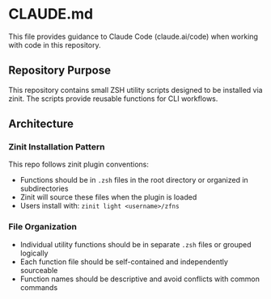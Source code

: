 # CLAUDE.md

This file provides guidance to Claude Code (claude.ai/code) when working with code in this repository.

## Repository Purpose

This repository contains small ZSH utility scripts designed to be installed via zinit. The scripts provide reusable functions for CLI workflows.

## Architecture

### Zinit Installation Pattern

This repo follows zinit plugin conventions:
- Functions should be in `.zsh` files in the root directory or organized in subdirectories
- Zinit will source these files when the plugin is loaded
- Users install with: `zinit light <username>/zfns`

### File Organization

- Individual utility functions should be in separate `.zsh` files or grouped logically
- Each function file should be self-contained and independently sourceable
- Function names should be descriptive and avoid conflicts with common commands
